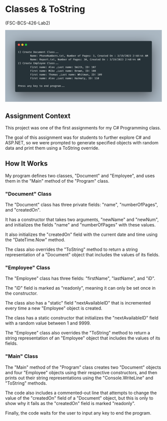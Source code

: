 # Classes & ToString

(FSC-BCS-426-Lab2)

![Output](carbon.png)

## Assignment Context

This project was one of the first assignments for my C# Programming class. 

The goal of this assignment was for students to further explore C# and ASP.NET, so we were prompted to generate specified objects with random data and print them using a ToString override.


## How It Works

My program defines two classes, "Document" and "Employee", and uses them in the "Main" method of the "Program" class.

### "Document" Class

The "Document" class has three private fields: "name", "numberOfPages", and "createdOn". 

It has a constructor that takes two arguments, "newName" and "newNum", and initializes the fields "name" and "numberOfPages" with these values. 

It also initializes the "createdOn" field with the current date and time using the "DateTime.Now" method.

The class also overrides the "ToString" method to return a string representation of a "Document" object that includes the values of its fields.


### "Employee" Class

The "Employee" class has three fields: "firstName", "lastName", and "iD". 

The "iD" field is marked as "readonly", meaning it can only be set once in the constructor. 

The class also has a "static" field "nextAvailableID" that is incremented every time a new "Employee" object is created. 

The class has a static constructor that initializes the "nextAvailableID" field with a random value between 1 and 9999.

The "Employee" class also overrides the "ToString" method to return a string representation of an "Employee" object that includes the values of its fields.


### "Main" Class

The "Main" method of the "Program" class creates two "Document" objects and four "Employee" objects using their respective constructors, and then prints out their string representations using the "Console.WriteLine" and "ToString" methods.

The code also includes a commented-out line that attempts to change the value of the "createdOn" field of a "Document" object, but this is only to show why it fails as the "createdOn" field is marked "readonly".

Finally, the code waits for the user to input any key to end the program.
